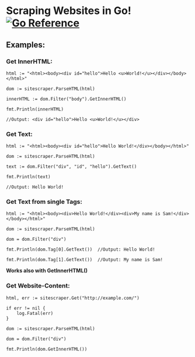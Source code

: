 # Scraping Websites in Go! [![Go Reference](https://pkg.go.dev/badge/github.com/floscodes/sitescraper.svg)](https://pkg.go.dev/github.com/floscodes/sitescraper)


## Examples:

### Get InnerHTML:

```
html := "<html><body><div id="hello">Hello <u>World!</u></div></body></html>"

dom := sitescraper.ParseHTML(html)

innerHTML := dom.Filter("body").GetInnerHTML()

fmt.Println(innerHTML)

//Output: <div id="hello">Hello <u>World!</u></div>

```

### Get Text:
```
html := "<html><body><div id="hello">Hello World!</div></body></html>"

dom := sitescraper.ParseHTML(html)

text := dom.Filter("div", "id", "hello").GetText()

fmt.Println(text)

//Output: Hello World!

```

### Get Text from single Tags:

```
html := "<html><body><div>Hello World!</div><div>My name is Sam!</div></body></html>"

dom := sitescraper.ParseHTML(html)

dom = dom.Filter("div")

fmt.Println(dom.Tag[0].GetText())  //Output: Hello World!

fmt.Println(dom.Tag[1].GetText())  //Output: My name is Sam!

```

**Works also with GetInnerHTML()**



### Get Website-Content:

```
html, err := sitescraper.Get("http://example.com/")

if err != nil {
    log.Fatal(err)
}

dom := sitescraper.ParseHTML(html)

dom = dom.Filter("div")

fmt.Println(dom.GetInnerHTML())

```

